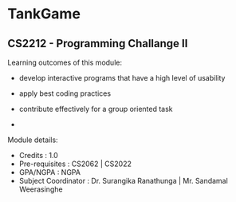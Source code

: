 # TankGame
CS2212 - Programming Challange II
-
Learning outcomes of this module:
- develop interactive programs that have a high level of usability
- apply best coding practices
- contribute effectively for a group oriented task


-
Module details:
- Credits : 1.0
- Pre-requisites : CS2062 | CS2022
- GPA/NGPA : NGPA
- Subject Coordinator : Dr. Surangika Ranathunga | Mr. Sandamal Weerasinghe
